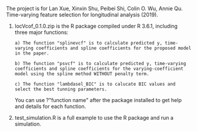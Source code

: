 The project is for Lan Xue, Xinxin Shu, Peibei Shi, Colin O. Wu, Annie Qu. Time-varying feature selection for longitudinal analysis (2019).

1. locVcof_0.1.0.zip is the R package compiled under R 3.6.1, including three major functions:

       a) The function "splinevcf" is to calculate predicted y, time-varying coefficients and spline coefficients for the proposed model in the paper.

       b) The function "psvcf" is to calculate predicted y, time-varying coefficients and spline coefficients for the varying-coefficient model using the spline method WITHOUT penalty term.

       c) The function "lambdasel_BIC" is to calucate BIC values and select the best tunning parameters.

   You can use ?"function name" after the package installed to get help and details for each function. 



2. test_simulation.R is a full example to use the R package and run a simulation. 
